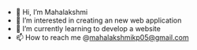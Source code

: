 - 👋 Hi, I’m Mahalakshmi 
- 👀 I’m interested in creating an new web application 
- 🌱 I’m currently learning to develop a website 
- 📫 How to reach me @mahalakshmikp05@gmail.com

<!---
Maha-web17/Maha-web17 is a ✨ special ✨ repository because its `README.md` (this file) appears on your GitHub profile.
You can click the Preview link to take a look at your changes.
--->

